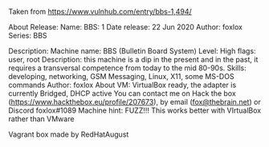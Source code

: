 Taken from https://www.vulnhub.com/entry/bbs-1,494/ 

About Release:
    Name: BBS: 1
    Date release: 22 Jun 2020
    Author: foxlox
    Series: BBS

Description:
    Machine name: BBS (Bulletin Board System)
    Level: High
    flags: user, root
    Description: this machine is a dip in the present and in the past, it requires a transversal competence from today to the mid 80-90s. Skills: developing, networking, GSM Messaging, Linux, X11, some MS-DOS commands
    Author: foxlox
    About VM: VirtualBox ready, the adapter is currently Bridged, DHCP active
    You can contact me on Hack the box (https://www.hackthebox.eu/profile/207673), by email (fox@thebrain.net) or Discord foxlox#1089
    Machine hint: FUZZ!!!
    This works better with VIrtualBox rather than VMware 

Vagrant box made by RedHatAugust
